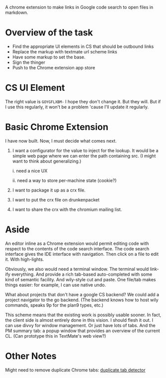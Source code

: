 A chrome extension to make links in Google code search to open files in markdown.

Overview of the task
===

*  Find the appropriate UI elements in CS that should be outbound links
*  Replace the markup with textmate url scheme links  
*  Have some markup to set the base.
*  Sign the thinger 
*  Push to the Chrome extension app store

CS UI Element
===
The right value is `GOYGFLXBM-` I hope they don't change it. But they will. But
if I use this regularly, it won't be a problem 'cause I'll update it regularly.

Basic Chrome Extension
===
I have now built. Now, I must decide what comes next.

1. I want a configurator for the value to inject for the lookup. It would be a 
simple web page where we can enter the path containing src. (I might want to
think about generalizing.)

    i.  need a nice UX
    
    ii.  need a way to store per-machine state (cookie?)

2. I want to package it up as a crx file.

3. I want to put the crx file on drunkenpacket

4. I want to share the crx with the chromium mailing list.


Aside
===
An editor inline as a Chrome extension would permit editing code with respect to the 
contents of the code search interface. The code search interface gives the IDE 
interface with navigation. Then click on a file to edit it. With high-lights.

Obviously, we also would need a terminal window. The terminal would link-ify everything.
And provide a rich tab-based auto-completed with some kind of semantic facility.
And wily-style cut and paste.  One file/tab makes things easier: for example, I can
use native undo.

What about projects that don't have a google CS backend?  We could add a project navigator
to the go backend. (The backend knows how to host wily commands, speaks 9p for the plan9
types, etc.)

This scheme means that the existing work is possibly usable sooner. In fact, the client
side is almost entirely done in this vision. I should flesh it out. I can use divvy for
window management. Or just have lots of tabs. And the PM summary tab: a popup window that
provides an overview of the current CL. (Can prototype this in TextMate's web view?)

Other Notes
===
Might need to remove duplicate Chrome tabs: [duplicate tab
detector](https://github.com/mbhutton/chrome-duplicate-tab-detector)




